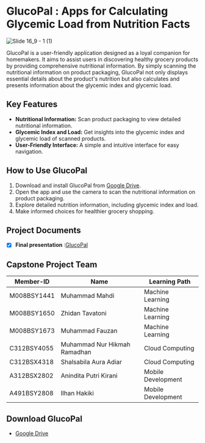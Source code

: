 # GlucoPal : Apps for Calculating Glycemic Load from Nutrition Facts
![Slide 16_9 - 1 (1)](https://github.com/GlucoPal/.github/assets/87638112/12bb089e-9757-4fc3-a3eb-bf1b88dc46a1)

GlucoPal is a user-friendly application designed as a loyal companion for homemakers. It aims to assist users in discovering healthy grocery products by providing comprehensive nutritional information. By simply scanning the nutritional information on product packaging, GlucoPal not only displays essential details about the product's nutrition but also calculates and presents information about the glycemic index and glycemic load.

## Key Features
- **Nutritional Information:** Scan product packaging to view detailed nutritional information.
- **Glycemic Index and Load:** Get insights into the glycemic index and glycemic load of scanned products.
- **User-Friendly Interface:** A simple and intuitive interface for easy navigation.

## How to Use GlucoPal
1. Download and install GlucoPal from [Google Drive](https://drive.google.com/drive/folders/1JSvrR6nunxAj6SnP4xwPkXYwQnhS90E2?usp=sharing).
2. Open the app and use the camera to scan the nutritional information on product packaging.
3. Explore detailed nutrition information, including glycemic index and load.
4. Make informed choices for healthier grocery shopping.

## Project Documents
- [x] **Final presentation** :[GlucoPal](https://youtu.be/GzTEGNSNVAQ) 

## Capstone Project Team
| Member-ID | Name  | Learning Path |
| ------ | ------ | ------ | 
| M008BSY1441 | Muhammad Mahdi | Machine Learning |
| M008BSY1650 | Zhidan Tavatoni | Machine Learning |
| M008BSY1673 | Muhammad Fauzan | Machine Learning |
| C312BSY4055 | Muhammad Nur Hikmah Ramadhan | Cloud Computing |
| C312BSX4318 | Shalsabila Aura Adiar | Cloud Computing |
| A312BSX2802 | Anindita Putri Kirani | Mobile Development |
| A491BSY2808 | Ilhan Hakiki | Mobile Development |

## Download GlucoPal
- [Google Drive](https://drive.google.com/drive/folders/1JSvrR6nunxAj6SnP4xwPkXYwQnhS90E2?usp=sharing)
